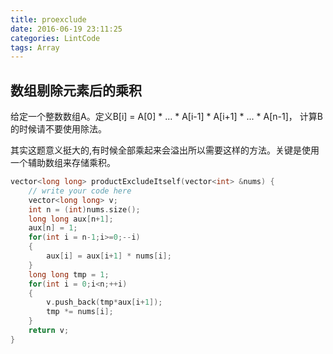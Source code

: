 ```yaml
---
title: proexclude
date: 2016-06-19 23:11:25
categories: LintCode
tags: Array
---
```


## 数组剔除元素后的乘积

给定一个整数数组A。定义B[i] = A[0] * ... * A[i-1] * A[i+1] * ... * A[n-1]， 计算B的时候请不要使用除法。

其实这题意义挺大的,有时候全部乘起来会溢出所以需要这样的方法。关键是使用一个辅助数组来存储乘积。

```cpp
vector<long long> productExcludeItself(vector<int> &nums) {
    // write your code here
    vector<long long> v;
    int n = (int)nums.size();
    long long aux[n+1];
    aux[n] = 1;
    for(int i = n-1;i>=0;--i)
    {
        aux[i] = aux[i+1] * nums[i];
    }
    long long tmp = 1;
    for(int i = 0;i<n;++i)
    {
        v.push_back(tmp*aux[i+1]);
        tmp *= nums[i];
    }
    return v;
}
```
